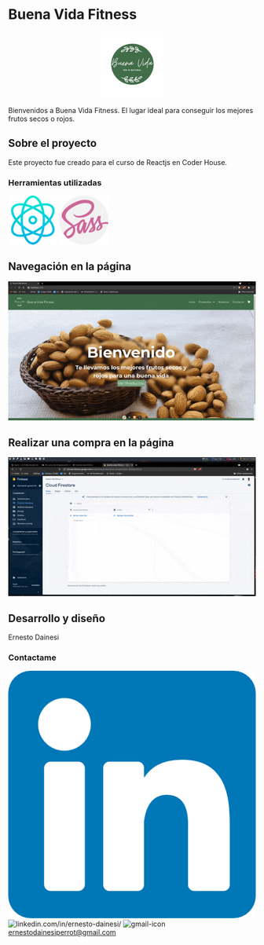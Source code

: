 # Buena Vida Fitness

<p align="center"><img src="./src/images/logo-buena-vida-circle.png" alt="logo" /></p>

Bienvenidos a Buena Vida Fitness. El lugar ideal para conseguir los mejores
frutos secos o rojos.

## Sobre el proyecto

Este proyecto fue creado para el curso de Reactjs en Coder House.

### Herramientas utilizadas

<span><img src="./reactjs-md.png" alt="react-logo" width="100" height="100" /></span>
<span><img src="./sass-md.png" alt="sass-logo" width="100" height="100"/></span>

## Navegación en la página

![gif-navegacion](./navegacion-reactjs.gif)

## Realizar una compra en la página

![gif-compra](./realizar-compra.gif)

## Desarrollo y diseño

Ernesto Dainesi

### Contactame

<a href="https://www.linkedin.com/in/ernesto-dainesi/"><img src="./linkedin-md.png" /></a> ![linkedin.com/in/ernesto-dainesi/](https://www.linkedin.com/in/ernesto-dainesi/)
![gmail-icon]("./gmail-md.png") ernestodainesiperrot@gmail.com


